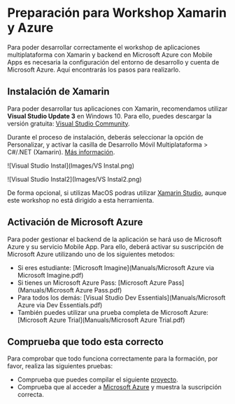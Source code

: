 # Preparación para Workshop Xamarin y Azure
Para poder desarrollar correctamente el workshop de aplicaciones multiplataforma con Xamarin y backend en Microsoft Azure con Mobile Apps es necesaria la configuración del entorno de desarrollo y cuenta de Microsoft Azure. Aquí encontrarás los pasos para realizarlo.

## Instalación de Xamarin
Para poder desarrollar tus aplicaciones con Xamarin, recomendamos utilizar **Visual Studio Update 3** en Windows 10. Para ello, puedes descargar la versión gratuita: [Visual Studio Community](https://www.visualstudio.com/es/vs/community/).

Durante el proceso de instalación, deberás seleccionar la opción de Personalizar, y activar la casilla de Desarrollo Móvil Multiplataforma > C#/.NET (Xamarin). [Más información](https://msdn.microsoft.com/es-es/library/mt613162.aspx).

![Visual Studio Instal](Images/VS Instal.png)

![Visual Studio Instal2](Images/VS Instal2.png)

De forma opcional, si utilizas MacOS podras utilizar [Xamarin Studio](https://www.xamarin.com/download), aunque este workshop no está
dirigido a esta herramienta.

## Activación de Microsoft Azure
Para poder gestionar el backend de la aplicación se hará uso de Microsoft Azure y su servicio Mobile App. Para ello, deberá activar su suscripción de Microsoft Azure utilizando uno de los siguientes metodos:

- Si eres estudiante: [Microsoft Imagine](Manuals/Microsoft Azure via Microsoft Imagine.pdf)
- Si tienes un Microsoft Azure Pass: [Microsoft Azure Pass](Manuals/Microsoft Azure Pass.pdf)
- Para todos los demás: [Visual Studio Dev Essentials](Manuals/Microsoft Azure via Dev Essentials.pdf) 
- También puedes utilizar una prueba completa de Microsoft Azure: [Microsoft Azure Trial](Manuals/Microsoft Azure Trial.pdf)

## Comprueba que todo esta correcto
Para comprobar que todo funciona correctamente para la formación, por favor, realiza las siguientes pruebas:
- Comprueba que puedes compilar el siguiente [proyecto](https://github.com/xamarin/dev-days-labs/tree/master/HandsOnLab/Start).
- Comprueba que al acceder a [Microsoft Azure](https://portal.azure.com/) y muestra la suscripción correcta.
